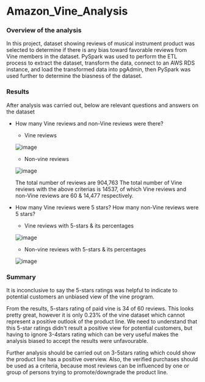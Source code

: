 # Amazon_Vine_Analysis

### Overview of the analysis

In this project, dataset showing reviews of musical instrument product was selected to determine if there is any bias toward favorable reviews from Vine members in the dataset. PySpark was used to perform the ETL process to extract the dataset, transform the data, connect to an AWS RDS instance, and load the transformed data into pgAdmin, then PySpark was used further to determine the biasness of the dataset.

### Results

After analysis was carried out, below are relevant questions and answers on the dataset

- How many Vine reviews and non-Vine reviews were there?
  
  - Vine reviews
  
  ![image](https://user-images.githubusercontent.com/78067427/121107182-759b3700-c7d5-11eb-9780-37a619130047.png)

  - Non-vine reviews
  
  ![image](https://user-images.githubusercontent.com/78067427/121107279-9fecf480-c7d5-11eb-817e-f09d304a4d51.png)

  The total number of reviews are 904,763
  The total number of Vine reviews with the above criterias is 14537, of which Vine reviews and non-Vine reviews are 60 & 14,477 respectively.
 
- How many Vine reviews were 5 stars? How many non-Vine reviews were 5 stars?

  - Vine reviews with 5-stars & its percentages
  
  ![image](https://user-images.githubusercontent.com/78067427/121108847-76819800-c7d8-11eb-9658-ac021e169f99.png)

  - Non-vine reviews with 5-stars & its percentages

  ![image](https://user-images.githubusercontent.com/78067427/121108918-95802a00-c7d8-11eb-9b6b-cb6563815915.png)
  
### Summary
 
It is inconclusive to say the 5-stars ratings was helpful to indicate to potential customers an unbiased view of the vine program.
 
From the results, 5-stars rating of paid vine is 34 of 60 reviews. This looks pretty great, however it is only 0.23% of the vine dataset which cannot represent a positive outlook of the product line. We need to understand that this 5-star ratings didn't result a positive view for potential customers, but having to ignore 3-4stars rating which can be very useful makes the analysis biased to accept the results were unfavourable.

Further analysis should be carried out on 3-5stars rating which could show the product line has a positive overview. Also, the verified purchases should be used as a criteria, because most reviews can be influenced by one or group of persons trying to promote/downgrade the product line.
